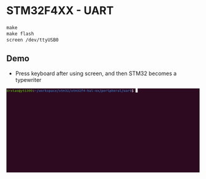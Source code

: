 # STM32F4XX - UART
```shell
make
make flash
screen /dev/ttyUSB0
```

## Demo
* Press keyboard after using screen, and then STM32 becomes a typewriter

![](uart.gif)